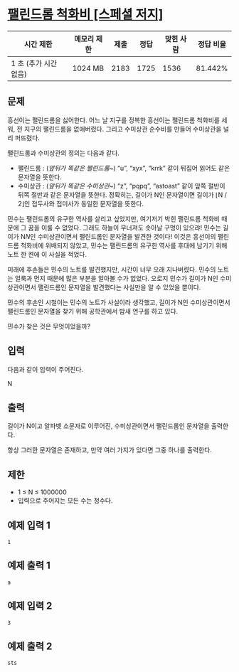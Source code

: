 # [팰린드롬 척화비 [스페셜 저지]](https://www.acmicpc.net/problem/20944)

| 시간 제한 | 메모리 제한 | 제출 | 정답 | 맞힌 사람 | 정답 비율 |
| --- | --- | --- | --- | --- | --- |
| 1 초 (추가 시간 없음) | 1024 MB | 2183 | 1725 | 1536 | 81.442% |

## 문제

흥선이는 팰린드롬을 싫어한다. 어느 날 지구를 정복한 흥선이는 팰린드롬 척화비를 세워, 전 지구의 팰린드롬을 없애버렸다. 그리고 수미상관 순수비를 만들어 수미상관을 널리 퍼뜨렸다.

팰린드롬과 수미상관의 정의는 다음과 같다.

- 팰린드롬 : (*앞뒤가 똑같은 팰린드롬~*) “u”, “xyx”, “krrk” 같이 뒤집어 읽어도 같은 문자열을 뜻한다.
- 수미상관 : (*앞뒤가 똑같은 수미상관~*) “z”, “pqpq”, “astoast” 같이 앞쪽 절반이 뒤쪽 절반과 같은 문자열을 뜻한다. 정확히는, 길이가 N인 문자열이면 길이가 ⌊N / 2⌋인 접두사와 접미사가 동일한 문자열을 뜻한다.

민수는 팰린드롬의 유구한 역사를 살리고 싶었지만, 여기저기 박힌 팰린드롬 척화비 때문에 그 꿈을 이룰 수 없었다. 그래도 하늘이 무너져도 솟아날 구멍이 있으랴! 민수는 길이가 N$N$인 수미상관이면서 팰린드롬인 문자열을 발견한 것이다! 이것은 흥선이의 팰린드롬 척화비에 위배되지 않았고, 민수는 팰린드롬의 유구한 역사를 후대에 남기기 위해 노트 한 켠에 이 사실을 적었다.

미래에 후손들은 민수의 노트를 발견했지만, 시간이 너무 오래 지나버렸다. 민수의 노트는 얼룩과 먼지 때문에 많은 부분을 알아볼 수가 없었다. 오로지 민수가 길이가 N인 수미상관이면서 팰린드롬인 문자열을 발견했다는 사실만을 알 수 있었을 뿐이다.

민수의 후손인 시철이는 민수의 노트가 사실이라 생각했고, 길이가 N인 수미상관이면서 팰린드롬인 문자열을 찾기 위해 공학관에서 밤새 연구를 하고 있다.

민수가 찾은 것은 무엇이었을까?

## 입력

다음과 같이 입력이 주어진다.

N

## 출력

길이가 N이고 알파벳 소문자로 이루어진, 수미상관이면서 팰린드롬인 문자열을 출력한다.

항상 그러한 문자열은 존재하고, 만약 여러 가지가 있다면 그중 하나를 출력한다.

## 제한

- 1 ≤ N ≤ 1000000
- 입력으로 주어지는 모든 수는 정수다.

## 예제 입력 1

```
1

```

## 예제 출력 1

```
a

```

## 예제 입력 2

```
3

```

## 예제 출력 2

```
sts
```
